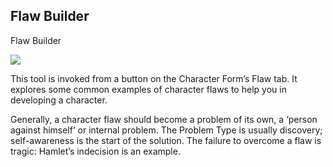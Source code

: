 ## Flaw Builder ##
Flaw Builder <br/>

![](Flaw-Builder.png)

This tool is invoked from a button on the Character Form’s Flaw tab. It explores some common examples of character flaws to help you in developing a character. <br/>

Generally, a character flaw should become a problem of its own, a ‘person against himself’ or internal problem. The Problem Type is usually discovery; self-awareness is the start of the solution. The failure to overcome a flaw is tragic: Hamlet’s indecision is an example. <br/>

